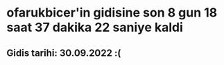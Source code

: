 # ofarukbicer'in gidisine son 8 gun 18 saat 37 dakika 22 saniye kaldi

## Gidis tarihi: 30.09.2022 :(